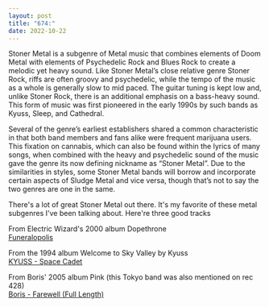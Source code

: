 ```yaml
---
layout: post
title: "674:"
date: 2022-10-22
---
```


Stoner Metal is a subgenre of Metal music that combines elements of Doom Metal with elements of Psychedelic Rock and Blues Rock to create a melodic yet heavy sound. Like Stoner Metal’s close relative genre Stoner Rock, riffs are often groovy and psychedelic, while the tempo of the music as a whole is generally slow to mid paced. The guitar tuning is kept low and, unlike Stoner Rock, there is an additional emphasis on a bass-heavy sound. This form of music was first pioneered in the early 1990s by such bands as Kyuss, Sleep, and Cathedral.

Several of the genre’s earliest establishers shared a common characteristic in that both band members and fans alike were frequent marijuana users. This fixation on cannabis, which can also be found within the lyrics of many songs, when combined with the heavy and psychedelic sound of the music gave the genre its now defining nickname as “Stoner Metal”. Due to the similarities in styles, some Stoner Metal bands will borrow and incorporate certain aspects of Sludge Metal and vice versa, though that’s not to say the two genres are one in the same.

There's a lot of great Stoner Metal out there. It's my favorite of these metal subgenres I've been talking about. Here're three good tracks

From Electric Wizard's 2000 album Dopethrone  
[Funeralopolis](https://youtu.be/Ipzg6G6IBYQ)

From the 1994 album Welcome to Sky Valley by Kyuss  
[KYUSS \- Space Cadet](https://youtu.be/dq8YcRi7DD4)

From Boris' 2005 album Pink (this Tokyo band was also mentioned on rec 428\)  
[Boris \- Farewell (Full Length)](https://youtu.be/QYK2c4OVG6s)
